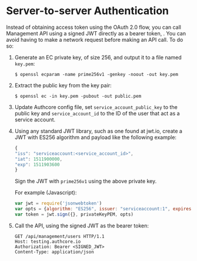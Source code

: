 # Server-to-server Authentication

Instead of obtaining access token using the OAuth 2.0 flow, you can call Management API using a signed JWT directly as a bearer token, . You can avoid having to make a network request before making an API call. To do so:

1. Generate an EC private key, of size 256, and output it to a file named `key.pem`:

   ```text
   $ openssl ecparam -name prime256v1 -genkey -noout -out key.pem
   ```

2. Extract the public key from the key pair:

   ```text
   $ openssl ec -in key.pem -pubout -out public.pem
   ```

3. Update Authcore config file, set `service_account_public_key` to the public key and `service_account_id` to the ID of the user that act as a service account.
4. Using any standard JWT library, such as one found at jwt.io, create a JWT with ES256 algorithm and payload like the following example:

   ```javascript
   {
   "iss": "serviceaccount:<service_account_id>",
   "iat": 1511900000,
   "exp": 1511903600
   }
   ```

   Sign the JWT with `prime256v1` using the above private key.

   For example \(Javascript\):

   ```javascript
   var jwt = require('jsonwebtoken')
   var opts = {algorithm: "ES256", issuer: "serviceaccount:1", expiresIn: 60}
   var token = jwt.sign({}, privateKeyPEM, opts)
   ```

5. Call the API, using the signed JWT as the bearer token:

   ```http
   GET /api/management/users HTTP/1.1
   Host: testing.authcore.io
   Authorization: Bearer <SIGNED_JWT>
   Content-Type: application/json
   ```

